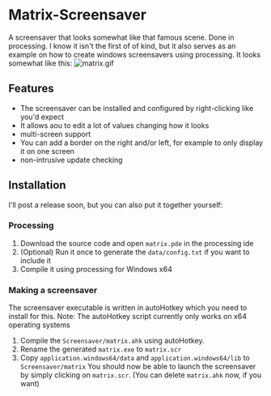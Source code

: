 # Matrix-Screensaver
A screensaver that looks somewhat like that famous scene. Done in processing. I know it isn't the first of of kind, but it also serves as an example on how to create windows screensavers using processing. It looks somewhat like this:
![matrix.gif](https://s2.imagebanana.com/file/180602/21sp0XTE.gif)
## Features
* The screensaver can be installed and configured by right-clicking like you'd expect
* It allows aou to edit a lot of values changing how it looks
* multi-screen support
* You can add a border on the right and/or left, for example to only display it on one screen
* non-intrusive update checking
## Installation
I'll post a release soon, but you can also put it together yourself:
### Processing
1. Download the source code and open `matrix.pde` in the processing ide
2. (Optional) Run it once to generate the `data/config.txt` if you want to include it
3. Compile it using processing for Windows x64
### Making a screensaver
The screensaver executable is written in autoHotkey which you need to install for this.
Note: The autoHotkey script currently only works on x64 operating systems
1. Compile the `Screensaver/matrix.ahk` using autoHotkey.
2. Rename the generated `matrix.exe` to `matrix.scr`
3. Copy `application.windows64/data` and `application.windows64/lib` to `Screensaver/matrix`
You should now be able to launch the screensaver by simply clicking on `matrix.scr`. (You can delete `matrix.ahk` now, if you want)
